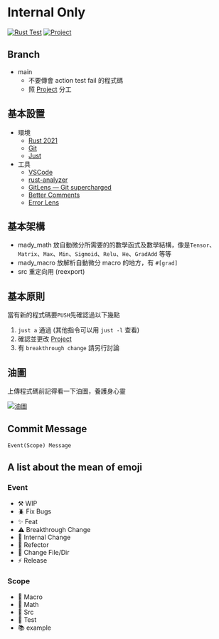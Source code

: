# Internal Only

[![Rust Test](https://github.com/MDResearch/research/actions/workflows/rust.yml/badge.svg)](https://github.com/MDResearch/research/actions/workflows/rust.yml) [![Project](https://img.shields.io/badge/Project-WIP-brightgreen)](https://github.com/orgs/MDResearch/projects/3)

## Branch

- main
  - 不要傳會 action test fail 的程式碼
  - 照 [Project](https://github.com/orgs/MDResearch/projects/3) 分工

## 基本設置

- 環境
  - [Rust 2021](https://www.rust-lang.org/tools/install)
  - [Git](https://git-scm.com/)
  - [Just](https://just.systems/)
- 工具
  - [VSCode](https://code.visualstudio.com)
  - [rust-analyzer](https://marketplace.visualstudio.com/items?itemName=matklad.rust-analyzer)
  - [GitLens — Git supercharged](https://marketplace.visualstudio.com/items?itemName=eamodio.gitlens)
  - [Better Comments](https://marketplace.visualstudio.com/items?itemName=aaron-bond.better-comments)
  - [Error Lens](https://marketplace.visualstudio.com/items?itemName=usernamehw.errorlens)

## 基本架構

- mady_math
  放自動微分所需要的的數學函式及數學結構，像是`Tensor`、`Matrix`、`Max`、`Min`、`Sigmoid`、`Relu`、`He`、`GradAdd` 等等
- mady_macro
  放解析自動微分 macro 的地方，有 `#[grad]`
- src
  重定向用 (reexport)

## 基本原則

當有新的程式碼要`PUSH`先確認過以下幾點

1. `just a` 通過 (其他指令可以用 `just -l` 查看)
2. 確認並更改 [Project](https://github.com/orgs/MDResearch/projects/3)
3. 有 `breakthrough change` 請另行討論

## 油圖

上傳程式碼前記得看一下油圖，養護身心靈

[![油圖](https://pixiv.cat/83554234-2.png)](https://www.pixiv.net/artworks/83554234)

## Commit Message

```
Event(Scope) Message
```

## A list about the mean of emoji

### Event

- ⚒️ WIP
- 🪲 Fix Bugs
- ✨ Feat
- ⚠️ Breakthrough Change
- 🔕 Internal Change
- 🔨 Refector
- 🚚 Change File/Dir
- ⚡ Release

### Scope

- 🤖 Macro
- 🔢 Math
- 🦀 Src
- 🧪 Test
- 📚 example
